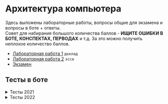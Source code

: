 # Архитектура компьютера
Здесь выложены лабораторные работы, вопросы общие для экзамена и вопросы в боте + ответы.  
Совет для набирания большого количества баллов - **ИЩИТЕ ОШИБКИ В БОТЕ, КОНСПЕКТАХ, ПЕРВОДАХ** и т.д. За это можно получить неплохое количество баллов.

+ [Лабораторная работа 1](./LAB_1) `доклад`
+ [Лабораторная работа 2](./LAB_2) `эссе`
+ [Экзамен](./docs/АК%20экзамен.pdf)


## Тесты в боте
<details><summary>Тесты 2021</summary>
<details><summary>Тест 1</summary>
    
В чем основная цель практик архитектурного проектирования и системной инженерии?
    
1. Сокращение времени на разработку.
2. Сокращение затрат на разработку.
3. Улучшение характеристик разрабатываемой системы.
4. **Сокращение проектных рисков.**
    
Почему большинство современных компьютерных систем считаются системами с преобладающей программной составляющей?
    
1. Программная составляющая является частью системы.
2. **Значительная частью бюджета уходит на разработку программного обеспечения.**
3. Система может распространяться без аппаратного обеспечения.
4. Разработка системы включает создание программы испытаний.
    
На какой стадии жизненного цикла системы определяется операционное окружение?
    
1. Замысел
2. Разработка
3. Производство
4. **Применение**
5. Поддержка
6. Списание
    
Что такое 'обеспечивающая система'?
    
1. Элемент разрабатываемой системы.
2. Система из операционного окружения.
3. Система энергоснабжения.
4. Инвесторы и инвестиционные фонды.
5. **Система, позволяющая продвигать систему между стадиями жизненного цикла.**
    
Вы согласны с утверждением: архитектура определяет то, как система будет развиваться в будущем?
    
1. **Да**
2. Нет
    
Вы согласны с утверждением: архитектура затрагивает все вопросы и аспекты устройства системы?
    
1. Да
2. **Нет**
    
</details>
<details><summary>Тест 2</summary>

Какой механизм оптимизации может быть применен для повышения скорости расчётов большой группой людей?

1. Суперскалярные вычисления.
2. **Конвейерные вычисления.**
3. Кеширование.
4. Ленивые вычисления.

Какой из перечисленных механизмов расчетов позволяет относительно просто наращивать разрядность операндов и результата:

1. Логарифмическая линейка.
2. **Арифмометр.**
3. Рота солдат.

Надежность расчетов при выполнении большой группой людей достигается не за счет (выберите неправильный ответ):

1. **Защиты от ошибок в алгоритме.**
2. Оптимизации ввода/вывода промежуточных значений.
3. Резервирования вычислительных узлов.
4. Механизмов защиты от сокрытия ошибок.

Типичная область использования для релейных схем:

1. Разработка информационных систем.
2. **Разработка систем управления.**
3. Разработка встроенных систем.
4. Разработка систем на кристалле.

Значение сигнала `x` в логических выражениях означает:

1. На линии не установлено никакое значение.
2. Электрический уровень на линии не является корректным (не может быть интерпретирован).
3. **На линии может быть установлена либо 0, либо 1, в зависимости от реализации.**
4. Линия отключена.

Разделение комбинационной схемы на две части при помощи регистров не позволяет (выберите неправильный ответ):

1. Повысить тактовую частоту схемы.
2. **Повысить скорость расчета схемы (секунд на операцию).**
3. Увеличь производительность схемы (операций в секунду).
    
</details>
<details><summary>Тест 3</summary>

Считается, что закон Мура сегодня не работает. Выберите неправильную причину (неправильный ответ)

1. Высокая сложность параллельного программирования.
2. **Популяризация облачных платформ.**
3. Закон Амдала.
4. Ограничения каналов данных.
5. Трудности отвода тепла.

Согласно определению OMG Essence, в программную систему не включается:

1. **Методическое обеспечение.**
2. Программное обеспечение.
3. Аппаратное обеспечение.
4. Данные.

Hardware и Software означает (выберите правильное утверждение):

1. hard - сложное, soft - простое
2. hard - аппаратное обеспечение, soft - программное обеспечение
3. hard - твёрдое (можно постучать), soft - нефизическое (нельзя постучать)
4. **hard - твёрдое (сложно изменить), soft - мягкое (легко изменить)**

Программируемый логический контроллер (ПЛК) это (АСУТП -- Автоматизированная система управления технологическим процессом):

1. Система на кристалле, адаптированная для конкретной задачи в области АСУТП.
2. Типичная встроенная система, поддерживающая язык программирования общего назначения высокого уровня (C, Python, C++, Rust).
3. **Универсальная встраиваемая система для АСУТП, поддерживающая специализированные языки программирования.**
4. Персональный компьютер со специализированным программным обеспечением для АСУТП.
5. Контроллер, позволяющий запрограммировать произвольную логическую функцию.

Модели вычислений не являются частичными синонимами для:

1. парадигм программирования
2. **паттернам проектирования**
3. стилям программирования
4. языкам программирования

Согласно определению OMG Essence, в программную систему включаются данные, что это за данные?

1. Данные, обрабатываемые системой.
2. Данные с программным обеспечением.
3. **Служебные данные (шаблоны, шрифты и т.п.)**
4. Документация на систему.
    
</details>
<details><summary>Тест 4</summary>

Машина Тьюринга является абстрактным вычислителем так как:

1. Никто не думал её реализовать на практике.
2. Высокая сложность программирования.
3. Управляющее устройство (головка) слишком сложна в реализации для реальных алгоритмов.
4. **Сложность реализации требуемой ленты.**
5. Неполнота по Тьюрингу.

Что в информационном процессоре является опциональным с точки зрения практического применения?

1. **ввод информации**
2. процессор
3. вывод информации
4. хранилище данных

Какому свойству не должна отвечать модель вычислений универсального информационного процессора (неправильный ответ)?

1. полнота по Тьюрингу
2. **соответствие аппаратному базису процессора**
3. условная произвольность объёма программы
4. возможность изменения программы

Выберите среди перечисленных пунктов тот, который не относится к принципам фон Неймановской архитектуры (неправильный ответ):

1. Использование бинарного кодирования.
2. Возможность условного перехода.
3. Использование адресуемой памяти для хранения программ и данных.
4. **Использование микропрограммного управления.**
5. Использование программного управления с последовательной выборкой команд.

В чем ключевое отличие Принстонской и Гарвардской архитектуры?

1. Способ лицензирования
2. Принцип построения системы команд
3. Наличие или отсутствие микропрограммного управления
4. **Совместное или раздельное хранения программ и данных**

Ключевое преимущество Гарвардской архитектуры?

1. Возможность использования без лицензионных отчислений
2. Унифицированный доступ к памяти команд и данных
3. **Возможность одновременного доступа к командам и данным**
4. Простота аппаратной реализации
5. Высокий уровень предсказуемости времени исполнения
6. Сокращённая система команд
    
</details>
<details><summary>Тест 5</summary>

Микрооперация это:

1. Операция для взаимодействия с памятью
2. Операция, выполняемая за 1 такт процессора
3. **Операция, непосредственно кодирующая сигналы процессора**
4. Операция, кодируемая одним машинным словом

Первая C в CISC это:

1. **Complex**
2. Computer
3. Controller
4. Custom

Последняя R в RISC это:

1. Revised
2. Rationalized
3. **Reduced**
4. Realtime

NISC -- Not Instruction Set Computer, что это означает?

1. В процессоре отсутствуют микрооперации
2. В процессоре отсутствуют микроинструкции
3. В процессоре отсутствуют инструкции для управления процессором
4. В процессоре отсутствует память команд (только управляющие автоматы)
5. **Система микроопераций является системой команд процессора**

Какое утверждение о стековых процессорах является некорректным?

1. **Стековый процессор относится к фон Неймановским архитектурам.**
2. Стековый процессор является процессором высокого уровня (high-level language computer architecture)
3. Стековый процессор использует стек для работы с данными вместо регистров
4. Стековый процессор естественным образом поддерживает процедуры

Что привело к появлению и развитию CISC процессоров?

1. Принцип программного управления
2. Гарвардская архитектура процессора
3. **Принцип микрограммного управления**
4. Недостатки RISC процессоров
5. Развитие технологии производства интегральных схем

RISC процессора вытесняют CISC процессора. Должны ли NISC процессора вытеснить RISC процессора (в роли CPU)?

1. Да. NISC позволяет упростить аппаратную составляющую процессора.
2. Да. NISC позволяет компиляторам генерировать более эффективный код.
3. **Нет. NISC не позволяет обеспечить бинарную совместимость программного обеспечения.**
4. Нет. NISC процессора обладают слишком низкой плотностью кода.
    
</details>
<details><summary>Тест 6</summary>

Иерархия памяти в компьютерах обусловлена?

1. Маркетинговыми исследованиями
2. Личными предпочтениями потребителей
3. **Прямой взаимосвязью между скоростью памяти и стоимостью хранения на единицу хранения (МБ)**
4. Особенностями интерфейсов ввода-вывода

Выберите ошибочное утверждение относительно устройства памяти:

1. **Скорость доступа к памяти с произвольным доступом выше чем к памяти с последовательным доступом.**
2. DRAM память может быть недоступна для доступа из-за "обслуживания" хранимых значений (в противном случае они могут быть утеряны).
3. SRAM память может обеспечить доступ на частоте процессора.
4. Данные, хранимые в ROM (Read Only Memory) памяти, могут быть заданы как на производстве, так и пользователем.

Почему в современных процессорах так много кешей (L1, L2, L3)?

1. Разные типы кешей реализуются разными технологиями.
2. Кеши работают в параллельном режиме.
3. **Существует противоречие между: физическим размером кеша, объёмом памяти кеша и длительностью доступа.**
4. Кеши используются для хранение разных типов данных (кеш команд, кеш данных).

Кеш память может работать эффективно только при условии:

1. Доступа к кеш памяти на частоте процессора.
2. Большого объёма кеш памяти.
3. Доступ к памяти должен быть равномерно распределён по адресному пространству во времени.
4. **Доступ к памяти должен быть локализован по времени и адресному пространству.**

Ассоциативность кеш памяти характеризует:

1. Количество уровней кеш памяти.
2. **Отношение кеш линий и адресного пространства памяти (какие адреса в какие кеш линии могут быть отображены).**
3. Отношение количества кеш линий и объём кеш памяти (объём данных хранимых в одной кеш линии).
4. Механизм синхронизации между разными уровнями кеш памяти (инклюзивная, эксклюзивная, неэксклюзивная).
5. Стандарт протокола управления кеш памятью, объединяющий группу производителей.

Операция чтения и записи в памяти с точки зрения кеш памяти.

1. Чтение и запись идентичны с точки зрения кеш памяти.
2. Операция записи не может быть оптимизирована за счёт использования кеш памяти.
3. Операция чтения может быть отложена в случае кеш промаха.
4. **Операция записи может быть отложена в случае кеш промаха.**
    
</details>
<details><summary>Тест 7</summary>

Отображение ввода-вывода в память позволяет:

1. Снять ограничения на количество портов.
2. Повысить скорость доступа к устройствам ввода-вывода
3. Использовать специализированные команды для ввода-вывода
4. **Использовать обычные команды для ввода-вывода**

Система прерываний позволяет:

1. Освободить процессор от ввода-вывода.
2. Освободить процессор от копирования данных из/в устройство ввода-вывода.
3. **Освободить процессор от наблюдения за портами ввода-вывода.**
4. Снять ограничения на частоту передачи данных относительно частоты процессора.

Закон Amdahl-а ограничивает:

1. **Максимальный уровень параллелизма.**
2. Максимальную частоту процессора.
3. Максимальную площадь процессора.
4. Скорость проста производительности процессоров.

Рост параллелизма уровня битов ограничен:

1. Быстрым снижением частоты схемы.
2. Техническими ограничениями кремневого производства.
3. **Низким эффектом от его наращивания.**
4. Быстрым ростом сложности проектирования.

Отметьте несуществующий вид конфликтов при организации конвейеризированного процессора (неправильные ответ):

1. Невозможность одновременного доступа к одному устройству.
2. **Конфликт по данным (чтение после чтения).**
3. Программное изменение счётчика команд.
4. Конфликт по данным (запись после записи).
5. Аппаратное изменение счётчика команд.

Ключевое отличие суперскалярного процессора от VLIW:

1. Суперскалярный процессор проще в реализации.
2. Суперскалярный процессор позволяет параллельно исполнять команды.
3. VLIW процессор позволяет параллельно исполнять команды.
4. Суперскалярный процессор поддерживает параллелизм на уровне системы команд.
5. **VLIW процессор поддерживает параллелизм на уровне системы команд.**

</details>
</details>

<details><summary>Тесты 2022</summary>
<details><summary>Тест 1</summary>

Почему большинство современных компьютерных систем считаются системами с преобладающей программной составляющей?

1. Программная составляющая является частью системы.
2. **Значительная частью бюджета уходит на разработку программного обеспечения.**
3. Система может распространяться без аппаратного обеспечения.
4. Разработка системы включает создание программы испытаний.

На какой стадии жизненного цикла системы происходит взаимодействие с операционным окружением?

1. Замысел
2. Разработка
3. Производство
4. **Применение**
5. Поддержка
6. Списание

Что такое 'обеспечивающая система'?

1. Элемент разрабатываемой системы.
2. Система из операционного окружения.
3. Система энергоснабжения.
4. Инвесторы и инвестиционные фонды.
5. **Система, позволяющая продвигать систему между стадиями жизненного цикла.**

Реальное время в системах управления это:

1. Высокие требования к скорости обработки данных.
2. **Точные требования к временным задержкам компьютерной системы.**
3. Высокие требования к скорости реакции на внешнее событие.
4. Наличие точного астрономического времени в устройстве.

Новое качество, продающее облачные платформы:

1. **Возможность динамического управления количество используемого оборудования.**
2. Возможность виртуализации.
3. Возможность получить сервер не прибегая к 'админским задачам'
4. Это buzzword.

Как правильно вносить правки к слайдам и коспектам?

1. Написать преподавателю в телеграм.
2. Отправить patch файл на электронную почту.
3. Оформить Merge Request. Одна опечатка -- один MR.
4. **Оформить Merge Request. Один MR -- группа связанных правок одного типа.**
5. Не стоит указывать преподавателю на его ошибки.

</details>
<details><summary>Тест 2</summary>

На какой стадии жизненного цикла системы происходит взаимодействие с операционным окружением?

1. Замысел
2. Разработка
3. Производство
4. **Применение**
5. Поддержка
6. Списание

Реальное время в системах управления это:

1. Высокие требования к скорости обработки данных.
2. **Точные требования к временным задержкам компьютерной системы.**
3. Высокие требования к скорости реакции на внешнее событие.
4. Наличие точного астрономического времени в устройстве.

Новое качество, продающее облачные платформы:

1. **Возможность динамического управления количество используемого оборудования.**
2. Возможность виртуализации.
3. Возможность получить сервер не прибегая к 'админским задачам'
4. Это buzzword.

Вы согласны с утверждением: архитектура определяет то, как система будет развиваться в будущем?

1. **Да**
2. Нет

Вы согласны с утверждением: архитектура затрагивает все вопросы и аспекты устройства системы?

1. Да
2. **Нет**

Архитектурное проектирвание позволяет?

1. Снизить плановый бюджет проекта.
2. Реализовать большее количество функций за теже деньги.
3. Гарантировать выполнение проекта в срок.
4. **Сократить проектные риски.**
5. Реально впечатлить инвестора.

</details>
<details><summary>Тест 3 (5/6)</summary>

Какой механизм оптимизации может быть применён для повышения скорости расчётов большой группой людей?

1. Суперскалярные вычисления.
2. **Конвейерные вычисления.**
3. Кеширование.
4. Ленивые вычисления.

Какой из перечисленных механизмов расчетов позволяет относительно просто наращивать разрядность операндов и результата:

1. Логарифмическая линейка.
2. **Арифмометр.**
3. Рота солдат.

От какого рода ошибок нельзя защититься при выполнение рассчётов большой группой людей?

1. Ошибок при работе с промежуточными значенями.
2. Сбоя отдельного вычислительного узла.
3. Саботажа отдельными учасниками процесса
4. **Ошибок в алгоритма.**

Типичная область использования релейных схем:

1. Разработка информационных систем.
2. **Разработка систем управления.**
3. Разработка встроенных систем.
4. Разработка систем на кристалле.

Полный набор булевых функций это:

1. И, ИЛИ, НЕ
2. **Любой функциональный эквивалент И, ИЛИ, НЕ**
3. Таблица истинности.

В контексте двоичного кодирования погрешность 'by design' означает:

1. Попытку сэкономить.
2. Проектировщик сознательно делает расчёты в системе неточными.
3. **Проектировщик закладывает допустимый дрейф физ. параметров системы, влияющий на точность.**
4. Саботаж на производстве.

</details>
<details><summary>Тест 4</summary>

Значение сигнала `x` означает?

1. На линии не установлено значение.
2. Электрический уровень является некорректным (не может быть интерпретирован).
3. **На линии будет установлен 0 или 1, в зависимости от реализации.**
4. Линия отключена.

Что такое 'Полный сумматор'?

1. Бинарный сумматор на заданное количество бит
2. Бинарный сумматор на один бит без бита переноса
3. **Бинарный сумматор на один бит с битом переноса**
4. Арифметико-логическое устройство процессора

Параллелизм уровня бит это?

1. **Вид параллилизма, основанный на ширине машинного слова**
2. Вид параллилизма, основанный на бинарном представлении данных
3. Особое свойство полупроводниковой элементной базы.
4. Вид параллилизма, основанный на конвейерной обработке данных

Триггер в цифровой схемотехнике это?

1. Хранимая в базе данных процедура
2. **Элемент с двумя состояниями**
3. Логическая функция
4. Особый логический элемент, необходимый для востановления затухающего сигнала

Разделение комбинационной схемы на две части при помощи регистров НЕ позволяет:

1. Повысить тактовую частоту схемы.
2. **Повысить скорость расчета схемы (секунд на операцию).**
3. Увеличь производительность схемы (операций в секунду).

Основная тенденция средств производства РЭА (радиоэлектронной аппаратуры)?

1. Рост уровня конфигурируемости конечного продукта
2. Рост объёма номенклатуры используемых компонент
3. Возможность адаптации устройства для нужд конкретного пользователя при производстве
4. **Рост плотности размещения компонент**

</details>
<details><summary>Тест 5 (4/5)</summary>

Считается, что закон Мура сегодня не работает. Выберите НЕправильную причину:

1. Высокая сложность параллельного программирования.
2. **Возможность горизонтального масштабирования в облачных платформах.**
3. Ограничения каналов данных.
4. Трудности отвода тепла.

Согласно определению OMG Essence, в программную систему не включается:

1. **Методическое обеспечение.**
2. Программное обеспечение.
3. Аппаратное обеспечение.
4. Данные.

Закон Амдала характеризует:

1. Максимальное количество ядер в процессоре.
2. Максимальное количество потоков для выполнения программы.
3. **Рост скорости вычислений от количества паралленых процессов.**
4. Рост скорости вычислений от потребляемой мощности.

Что называют Dark Silicon?

1. **Неиспользуемая часть чипа, необходимая для отведения тепла.**
2. Чипы производимые для военной промышленности.
3. Тип корпусирования.
4. Часть чипа, используемая для хранения firmware процессора.

Почему от аппаратчиков (цифровая схематехника) ожидают более ответственной разработки?

1. Относительно длинный производственный цикл.
2. Использование логических анализаторов и осцилографов повышает качество отладки.
3. **Цена ошибки аппаратчика выше, чем программиста.**
4. Цифровые схемы проще программ.

</details>
<details><summary>Тест 6</summary>

Hardware и Software означает (выберите правильное утверждение):

1. hard -- сложное, soft -- простое
2. hard -- аппаратное, soft -- программное
3. **hard -- твёрдое (сложно изменить), soft -- мягкое (легко изменить)**
4. hard -- твёрдое (можно ткнуть пальцем), soft -- информационное (нельзя ткнуть пальцем)

Программируемый логический контроллер (ПЛК) это (АСУТП -- Автоматизированная система управления технологическим процессом):

1. Система на кристалле, адаптированная для конкретной задачи в области АСУТП.
2. Типичная встроенная система, поддерживающая язык программирования общего назначения высокого уровня (C, Python, C++, Rust).
3. **Универсальная встраиваемая система для АСУТП.**
4. Персональный компьютер со специализированным ПО для АСУТП.
5. Контроллер, позволяющий запрограммировать произвольную логическую функцию.

Модели вычислений не являются частичными синонимами для:

1. парадигм программирования
2. стилям программирования
3. языкам программирования
4. **паттернам проектирования**

Машина Тьюринга является абстрактным вычислителем так как:

1. Никто не думал её реализовать на практике.
2. Высокая сложность программирования.
3. Управляющее устройство (головка) слишком сложна в реализации для реальных алгоритмов.
4. **Лента слишком сложна в реалзиции.**
5. Неполнота по Тьюрингу.

Что в информационном процессоре является опциональным с точки зрения практического применения?

1. **ввод информации**
2. процессор
3. вывод информации
4. хранилище данных

Какому свойству не должна отвечать модель вычислений универсального информационного процессора (неправильный ответ)?

1. полнота по Тьюрингу
2. **отсутствие проблемы остановки**
3. условная произвольность объёма программы
4. возможность изменения программы

Что такое DataPath?

1. Канал ввода-вывода данных.
2. Шина данных между процессором и основной памятью.
3. Чатсь процессора, обеспечивающая хранение и кеширование данных.
4. **Часть процессора, отвечающая за хранение и передачу данных.**

</details>
<details><summary>Тест 7</summary>

В чем ключевое отличие Принстонской и Гарвардской архитектуры?

1. Способ лицензирования
2. Принцип построения системы команд
3. Наличие или отсутствие микропрограммного управления
4. **Совместное или раздельное хранения программ и данных**

Ключевое преимущество Гарвардской архитектуры?

1. Возможность использования без лицензионных отчислений
2. Унифицированный доступ к памяти команд и данных
3. **Возможность одновременного доступа к командам и данным**
4. Простота аппаратной реализации
5. Высокий уровень предсказуемости времени исполнения
6. Сокращённая система команд

Микрооперация это:

1. Операция для взаимодействия с памятью
2. Операция, выполняемая за 1 такт процессора
3. **Операция, непосредственно кодирующая сигналы процессора**
4. Операция, кодируемая одним машинным словом

NISC -- Not Instruction Set Computer, что это означает?

1. Процессор, система команд которого адаптируется под конкретный алгоритм.
2. Процессор с проприетарной системой команд
3. В процессоре отсутствует память команд (только управляющие автоматы)
4. **Система микроопераций является системой команд процессора**

Что привело к появлению и развитию CISC процессоров?

1. Принцип программного управления
2. Гарвардская архитектура процессора
3. **Принцип микрограммного управления**
4. Недостатки RISC процессоров
5. Развитие технологии производства интегральных схем

</details>
<details><summary>Тест 8 (3/5)</summary>

RISC процессора вытесняют CISC процессора. Должны ли NISC процессора вытеснить RISC процессора (в роли CPU)?

1. Да. NISC позволяет упростить аппаратную составляющую процессора.
2. Да. NISC позволяет компиляторам генерировать более эффективный код.
3. **Нет. NISC не позволяет обеспечить бинарную совместимость программного обеспечения.**
4. Нет. NISC процессора обладают слишком низкой плотностью кода.

Отметьте НЕсуществующий вид конфликтов при организации конвейеризированного процессора:

1. Невозможность одновременного доступа к одному устройству.
2. **Конфликт по данным (чтение после чтения).**
3. Программное изменение счётчика команд.
4. Конфликт по данным (запись после записи).
5. Аппаратное изменение счётчика команд.

Отметьте НЕсуществующий вид конфликтов при организации конвейеризированного процессора:

1. Невозможность одновременного доступа к одному устройству.
2. **Конфликт по данным (чтение после чтения).**
3. Программное изменение счётчика команд.
4. Конфликт по данным (запись после записи).
5. Аппаратное изменение счётчика команд.

RISC процессор благодаря особенностям организации позволяет развить паралеллизм:

1. Не позволяет.
2. Уровня бит.
3. **Уровня инструкций.**
4. Уровня команд.
5. Уровня потоков (threads).

Что называют 'пузырьком' в контексте микроархитектуры процессоров?

1. Регистр, выделенный для алгоритмов на массивах.
2. **Инструкция Nop (нет операции).**
3. Сброс конвейера связанный с конфликтом.
4. Инструкция простоя конвейера.
5. Инструкция остановки конвейера до момента разрешения конфликта.

</details>
<details><summary>Тест 9 (4/5)</summary>

Какое утверждение о стековых процессорах является НЕкорректным?

1. **Стековый процессор относится к фон Неймановским архитектурам.**
2. Стековый процессор является процессором высокого уровня (high-level language computer architecture)
3. Стековый процессор использует стек для работы с данными вместо регистров
4. Стековый процессор естественным образом поддерживает процедуры

Выберите корректное утверждение о стековых процессорах:

1. В стековых процессорах не используется микропрограммное управление
2. Команды стековых процессоров работают только со стеком (исключая ввод/вывод)
3. **Стековый процессор может содержать более одного стека**
4. Организация памяти (как функционального элемента) принципиально отлична от процессора фон Неймана

Ключевое отличие суперскалярного процессора от VLIW:

1. Суперскалярный процессор проще в реализации.
2. Суперскалярный процессор позволяет параллельно исполнять команды.
3. Суперскалярный процессор поддерживает параллелизм на уровне системы команд.
4. VLIW процессор позволяет параллельно исполнять команды.
5. **VLIW процессор поддерживает параллелизм на уровне системы команд.**

Верно ли утверждение: спекулятивные вычислений во VLIW процессоре реализовать проще, чем в CISC?

1. **Да.**
2. Нет.

Верно ли утверждение: суперскалярные процессора имеют более независимую ISA от микроархитектуры, по сравнению с VLIW?

1. **Да.**
2. Нет.

</details>
<details><summary>Тест 10</summary>

Основная 'фишка' отображения ввода-вывода в память:

1. Снять ограничения на количество портов.
2. Повысить скорость доступа к устройствам ввода-вывода
3. Использовать специализированные команды для ввода-вывода
4. **Использовать обычные команды для ввода-вывода**

Иерархия памяти в компьютерах обусловлена?

1. Маркетинговыми исследованиями
2. Личными предпочтениями потребителей
3. **Прямой взаимосвязью между скоростью памяти и стоимостью хранения на единицу хранения (МБ)**
4. Особенностями интерфейсов ввода-вывода

Каким образом можно реализовать параллелизм уровня задач без системы прерываний?

1. Никаким
2. **Через конечные автоматы.**
3. Через сети процессов Кана.
4. Для этого требуются мезанизмы async/await.
5. Для этого требуются мезанизмы замыкий, callback-ов и event-loop.

Хранилища с последовательным боступам к данным:

1. Безнадёжно устарели.
2. Являются Legacy и необходимы для обратной совместимости.
3. Являются устаревшими и постепенно выходят из эксплуатации.
4. **По прежнему актуальных.**

</details>
<details><summary>Тест 11</summary>

Выберите ошибочное утверждение относительно устройства памяти:

1. **Скорость доступа к памяти с произвольным доступом выше чем к памяти с последовательным доступом.**
2. DRAM память может быть недоступна для чтение из-за 'обслуживания' хранимых значений (в противном случае они могут быть утеряны).
3. Данные, хранимые в ROM (Read Only Memory) памяти, могут быть заданы как на производстве, так и пользователем.

Почему в современных процессорах так много кешей (L1, L2, L3)?

1. Разные типы кешей реализуются разными технологиями.
2. Кеши работают в параллельном режиме.
3. **Противоречие между: физическим размером кеша, объёмом памяти кеша и длительностью доступа.**
4. Кеши используются для хранение разных типов данных (кеш команд, кеш данных).

Кеш память может работать эффективно только при условии:

1. Доступа к кеш памяти на частоте процессора.
2. Большого объёма кеш памяти.
3. Доступ к памяти должен быть равномерно распределён по времени и адресному пространству.
4. **Доступ к памяти должен быть локализован по времени и адресному пространству.**

Какой вид кеш промоха наиболее губителен для производительности:

1. Кеш промах по чтению данных.
2. Кеш промах по записи данных.
3. **Кеш промах по чтению инструкций.**
4. Кеш промах по записи инструкций.

Операция чтения и записи в памяти с точки зрения кеш памяти.

1. Идентичны.
2. Операция записи не может быть оптимизирована.
3. Операция чтения может быть отложена в случае кеш промаха.
4. **Операция записи может быть отложена в случае кеш промаха.**

</details>
<details><summary>Тест 12</summary>

Ассоциативность кеш памяти характеризует:

1. Количеством уровней кеш памяти.
2. **Отношение кеш линий и адресного пространства (какие адреса в какие кеш линии могут быть отображены).**
3. Отношение количества кеш линий и объём кеш памяти.
4. Механизм синхронизации между уровнями кеш памяти (инклюзивная, эксклюзивная, неэксклюзивная).
5. Стандарт протокола управления кеш памятью, объединяющий группу производителей.

Закон Amdahl-а ограничивает:

1. Максимальный количество параллелельных потоков.
2. **Максимальный эффект от уровня параллелизма.**
3. Максимальную частоту процессора.
4. Максимальное количество ядер процессора.

Рост параллелизма уровня битов ограничен:

1. Быстрым снижением частоты схемы.
2. Техническими ограничениями кремневого производства.
3. **Низким эффектом от его наращивания.**
4. Быстрым ростом сложности проектирования.

CAP теорема говорит нам что придётся выбирать среди:

1. Быстро, дёшево, качественно
2. Доступно, отказоустойчиво, с минимальной задержкой.
3. **Согласовано, доступно, усточиво к разделению.**
4. Распределёно, синхронизировано, доступно.

Рост параллелизма уровня битов ограничен в CPU:

1. Быстрым снижением частоты схемы.
2. Техническими ограничениями кремневого производства.
3. **Низким эффектом от его наращивания.**
4. Ростом сложности проектирования.

</details>
<details><summary>Тест 13</summary>

Система прерываний позволяет:

1. Освободить процессор от ввода-вывода.
2. Освободить процессор от копирования данных из/в устройство ввода-вывода.
3. **Освободить процессор от наблюдения за портами ввода-вывода.**
4. Снять ограничения на частоту передачи данных относительно частоты процессора.

Кооперативная многозадачность позволяет:

1. Приложению управлять процессорным временем.
2. **Выстраивать кооперацию между процессами.**
3. Обеспечить условно мгновенную реакцию на внешнее событие.
4. Организовывать вычислительный процесс через Event-loop.

Вытесняющая многозадачность позволяет:

1. Разрабатывать потоко-безопастный код.
2. Выстраивать кооперацию между процессами.
3. **Обеспечить условно мгновенную реакцию на внешнее событие.**
4. Организовать механизм Watch-dog таймера.

Прямой доступ к памяти это:

1. **Доступ в основную память минуя кеш.**
2. Доступ в основную память минуя виртуальные таблицы.
3. Механизм взаимодействия процессов через общий сегмент памяти.
4. Механизм ввода-вывода.

</details>
</details>